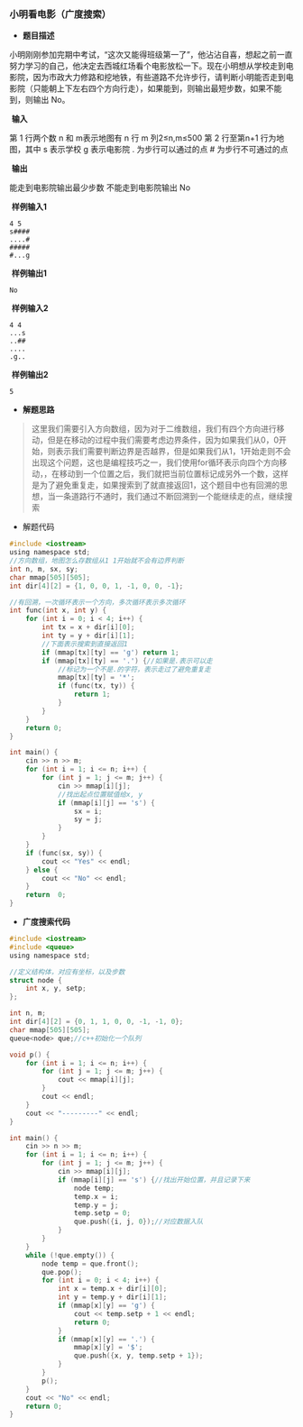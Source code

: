 ### 小明看电影（广度搜索）

- **题目描述**

 小明刚刚参加完期中考试，“这次又能得班级第一了”，他沾沾自喜，想起之前一直努力学习的自己，他决定去西城红场看个电影放松一下。现在小明想从学校走到电影院，因为市政大力修路和挖地铁，有些道路不允许步行，请判断小明能否走到电影院（只能朝上下左右四个方向行走），如果能到，则输出最短步数，如果不能到，则输出 No。

​	**输入**

 第 1 行两个数 n 和 m表示地图有 n 行 m 列2≤n,m≤500 第 2 行至第n+1 行为地图，其中 s 表示学校 g 表示电影院 . 为步行可以通过的点 # 为步行不可通过的点

​	**输出**

 能走到电影院输出最少步数 不能走到电影院输出 No

​	**样例输入1**

```
4 5
s####
....#
#####
#...g
```

​	**样例输出1**

```
No
```

​	**样例输入2**

```
4 4
...s
..##
....
.g..
```

​	**样例输出2**

```
5
```



- **解题思路**

> 这里我们需要引入方向数组，因为对于二维数组，我们有四个方向进行移动，但是在移动的过程中我们需要考虑边界条件，因为如果我们从0，0开始，则表示我们需要判断边界是否越界，但是如果我们从1，1开始走则不会出现这个问题，这也是编程技巧之一，我们使用for循环表示向四个方向移动，，在移动到一个位置之后，我们就把当前位置标记成另外一个数，这样是为了避免重复走，如果搜索到了就直接返回1，这个题目中也有回溯的思想，当一条道路行不通时，我们通过不断回溯到一个能继续走的点，继续搜索

- 解题代码

``` c
#include <iostream> 
using namespace std;
//方向数组，地图怎么存数组从1 1开始就不会有边界判断 
int n, m, sx, sy;
char mmap[505][505]; 
int dir[4][2] = {1, 0, 0, 1, -1, 0, 0, -1};

//有回溯，一次循环表示一个方向，多次循环表示多次循环 
int func(int x, int y) {
	for (int i = 0; i < 4; i++) {
		int tx = x + dir[i][0];
		int ty = y + dir[i][1];
		//下面表示搜索到直接返回1 
		if (mmap[tx][ty] == 'g') return 1;
		if (mmap[tx][ty] == '.') {//如果是.表示可以走 
			//标记为一个不是.的字符，表示走过了避免重复走 
			mmap[tx][ty] = '*';
			if (func(tx, ty)) {
				return 1;
			}
		}
	}
	return 0;
}

int main() {
	cin >> n >> m;
	for (int i = 1; i <= n; i++) {
		for (int j = 1; j <= m; j++) {
			cin >> mmap[i][j];
			//找出起点位置赋值给x, y 
			if (mmap[i][j] == 's') {
				sx = i;
				sy = j;
			}
		}
	}
	if (func(sx, sy)) {
		cout << "Yes" << endl;
	} else {
		cout << "No" << endl;
	}
	return  0;
}
```



- **广度搜索代码**

``` c
#include <iostream>
#include <queue>
using namespace std;

//定义结构体，对应有坐标，以及步数 
struct node {
	int x, y, setp;
};

int n, m;
int dir[4][2] = {0, 1, 1, 0, 0, -1, -1, 0};
char mmap[505][505];
queue<node> que;//c++初始化一个队列 

void p() {
	for (int i = 1; i <= n; i++) {
		for (int j = 1; j <= m; j++) {
			cout << mmap[i][j];
		}
		cout << endl;
	}
	cout << "---------" << endl;
}

int main() {
	cin >> n >> m;
	for (int i = 1; i <= n; i++) {
		for (int j = 1; j <= m; j++) {
			cin >> mmap[i][j];
			if (mmap[i][j] == 's') {//找出开始位置，并且记录下来 
				node temp;
				temp.x = i;
				temp.y = j;
				temp.setp = 0;
				que.push({i, j, 0});//对应数据入队 
			}
		}
	}
	while (!que.empty()) {
		node temp = que.front();
		que.pop();
		for (int i = 0; i < 4; i++) {
			int x = temp.x + dir[i][0];
			int y = temp.y + dir[i][1];
			if (mmap[x][y] == 'g') {
				cout << temp.setp + 1 << endl;
				return 0;
			}
			if (mmap[x][y] == '.') {
				mmap[x][y] = '$';
				que.push({x, y, temp.setp + 1});
			}
		}
		p();
	}
	cout << "No" << endl;
	return 0;
} 
```

